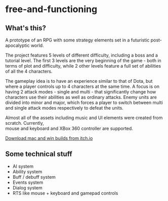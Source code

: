 # free-and-functioning

## What's this?

A prototype of an RPG with some strategy elements set in a futuristic post-apocalyptic world.

The project features 5 levels of different difficulty, including a boss and a tutorial level. 
The first 3 levels are the very beginning of the game - both in terms of plot and difficulty, 
while 2 other levels feature a full set of abilities of all the 4 characters.

The gameplay idea is to have an experience similar to that of Dota, but where a player controls 
up to 4 characters at the same time. A focus is on having 2 attack modes - single and multi - that
significantly change how characters use their abilities as well as ordinary attacks. Enemy units are 
divided into minor and major, which forces a player to switch between multi and single attack modes 
respectively to defeat the units.

Almost all of the assets including music and UI elements were created from scratch. Currently,  
mouse and keyboard and XBox 360 controller are supported.


[Download mac and win builds from itch.io](https://red-grenade.itch.io/free-and-functioning)

## Some technical stuff

- AI system
- Ability system
- Buff / debuff system
- Events system
- Dialog system
- RTS like mouse + keyboard and gamepad controls

